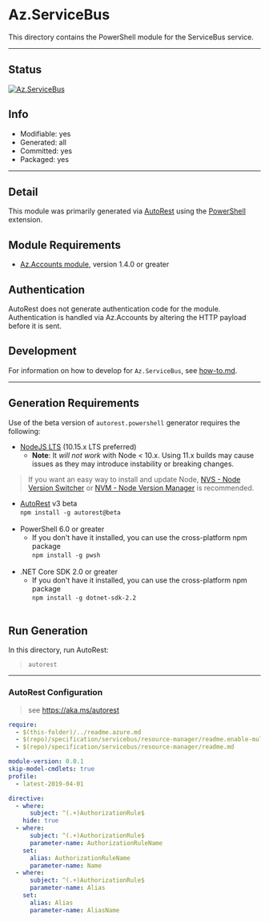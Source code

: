 <!-- region Generated -->
# Az.ServiceBus
This directory contains the PowerShell module for the ServiceBus service.

---
## Status
[![Az.ServiceBus](https://img.shields.io/powershellgallery/v/Az.ServiceBus.svg?style=flat-square&label=Az.ServiceBus "Az.ServiceBus")](https://www.powershellgallery.com/packages/Az.ServiceBus/)

## Info
- Modifiable: yes
- Generated: all
- Committed: yes
- Packaged: yes

---
## Detail
This module was primarily generated via [AutoRest](https://github.com/Azure/autorest) using the [PowerShell](https://github.com/Azure/autorest.powershell) extension.

## Module Requirements
- [Az.Accounts module](https://www.powershellgallery.com/packages/Az.Accounts/), version 1.4.0 or greater

## Authentication
AutoRest does not generate authentication code for the module. Authentication is handled via Az.Accounts by altering the HTTP payload before it is sent.

## Development
For information on how to develop for `Az.ServiceBus`, see [how-to.md](how-to.md).
<!-- endregion -->

---
## Generation Requirements
Use of the beta version of `autorest.powershell` generator requires the following:
- [NodeJS LTS](https://nodejs.org) (10.15.x LTS preferred)
  - **Note**: It *will not work* with Node < 10.x. Using 11.x builds may cause issues as they may introduce instability or breaking changes.
> If you want an easy way to install and update Node, [NVS - Node Version Switcher](../nodejs/installing-via-nvs.md) or [NVM - Node Version Manager](../nodejs/installing-via-nvm.md) is recommended.
- [AutoRest](https://aka.ms/autorest) v3 beta <br>`npm install -g autorest@beta`<br>&nbsp;
- PowerShell 6.0 or greater
  - If you don't have it installed, you can use the cross-platform npm package <br>`npm install -g pwsh`<br>&nbsp;
- .NET Core SDK 2.0 or greater
  - If you don't have it installed, you can use the cross-platform npm package <br>`npm install -g dotnet-sdk-2.2`<br>&nbsp;

## Run Generation
In this directory, run AutoRest:
> `autorest`

---
### AutoRest Configuration
> see https://aka.ms/autorest

``` yaml
require:
  - $(this-folder)/../readme.azure.md
  - $(repo)/specification/servicebus/resource-manager/readme.enable-multi-api.md
  - $(repo)/specification/servicebus/resource-manager/readme.md

module-version: 0.0.1
skip-model-cmdlets: true
profile:
  - latest-2019-04-01

directive:
  - where:
      subject: ^(.+)AuthorizationRule$
    hide: true
  - where:
      subject: ^(.+)AuthorizationRule$
      parameter-name: AuthorizationRuleName
    set:
      alias: AuthorizationRuleName
      parameter-name: Name
  - where:
      subject: ^(.+)AuthorizationRule$
      parameter-name: Alias
    set:
      alias: Alias
      parameter-name: AliasName
```
